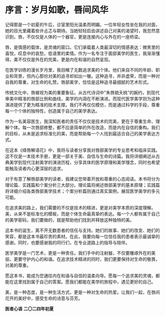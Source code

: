 # 序言：岁月如歌，唇间风华

记得那是一个初夏的午后，诊室里阳光温柔而明媚。一位年轻女性坐在我的对面，她的目光里藏着些许忐忑与期待。当她轻轻启齿讲述自己对美的渴望时，我忽然意识到，唇，不仅仅是人体的一个器官，更是连接内心与外在的一座桥梁。

唇，是情感的载体，是灵魂的窗口。它们承载着人类最深切的情感表达：微笑里的喜悦，叹息中的哀愁，低语里的柔情。作为一名专注于面部美学的医生，我渐渐懂得，美不仅仅是外在的完美，更是内在和谐的自然呈现。

在医学训练的漫长岁月里，我目睹了无数追求美的个体。他们来自不同的年龄、职业和背景，但内心那份对美的追寻却如出一辙。这种追寻，并非虚荣，而是一种对自我的尊重，对生命的礼赞。唇部美学，恰恰是这种追寻最细腻的艺术形式。

传统文化中，唇被视为美的重要象征。从古代诗词中"朱唇貌夭桃"的婉约，到现代审美中精准的唇部比例和曲线，美学的内涵在不断演进。而现代医学美学则为这种演进提供了更为精准的技术支撑。我们不再仅仅模仿，而是通过科学的手段，尊重每一个个体的独特性，创造属于自己的美学表达。

作为一名美容医生，我深知医者的责任不仅仅是技术的完美，更在于尊重生命、理解个体。每一次唇部修整，都不应是简单的外在改造，而是内在自信的重构。我们的目标，从未是追求标准化的美，而是帮助每一个人找到最适合自己的美学表达方式。

在这本《绛唇解语花》中，我将与读者分享我对唇部美学的专业思考和临床实践。这不仅是一本技术手册，更是一部关于美、自信与生命的诗篇。我将详细阐述从古典美学到现代注射美学的演进历程，分享具体的医学原理和美学理念，同时也希望能触及读者内心更深层的追求。

对于有意了解唇部美学的读者，我建议您带着开放和尊重的心态阅读。本书将分为理论篇、实践篇和个案分析三大部分。理论篇将阐述唇部美学的基本原理；实践篇将详细介绍各类唇部美学技术；个案分析篇则通过真实案例，展现医学美学的多元可能。

在追求美的路上，我们需要的不仅是技术的精进，更是对美学本质的深度理解。美，从来不是标准化的模板，而是个体生命最真挚的表达。每一个人都有属于自己的美学密码，我们要做的，就是帮助他们找到并释放这种独特的美。

这本书的诞生，离不开无数患者的信任与支持。她们的故事、她们的改变、她们的笑容，都是这本书最珍贵的素材。在此，我要向每一位信任我的患者表示最诚挚的感谢。同时，也要感谢我的同行们，在专业道路上的指导与陪伴。

医学美学是一门艺术，更是一种责任。我们手中的注射器，不仅要雕琢外在的美丽，更要守护内心的和谐。在追求技术精进的同时，我们更要保持对生命的敬畏，对美的尊重。

愿这本书，能成为您通往内在和谐与自信的温柔向导。愿每一个追求美的灵魂，都能在这里找到属于自己的答案。愿我们都能在美学的旅程中，遇见更好的自己。

美，是一种态度，是一种生活方式，更是一种对生命的热爱。让我们一起，在唇间花开的美好中，感受生命的诗意与芬芳。

**医者心语**
**二〇二四年初夏**